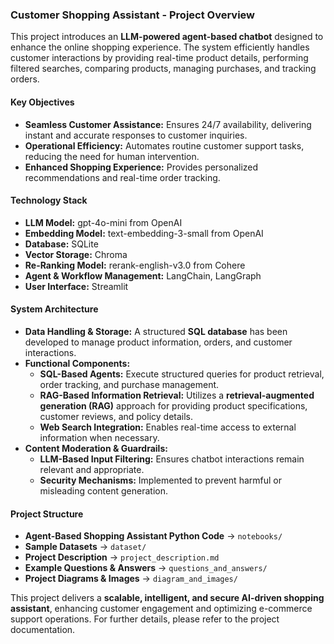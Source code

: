 ### **Customer Shopping Assistant - Project Overview**  

This project introduces an **LLM-powered agent-based chatbot** designed to enhance the online shopping experience. The system efficiently handles customer interactions by providing real-time product details, performing filtered searches, comparing products, managing purchases, and tracking orders.  

#### **Key Objectives**  
- **Seamless Customer Assistance:** Ensures 24/7 availability, delivering instant and accurate responses to customer inquiries.  
- **Operational Efficiency:** Automates routine customer support tasks, reducing the need for human intervention.  
- **Enhanced Shopping Experience:** Provides personalized recommendations and real-time order tracking.  

#### **Technology Stack**  
- **LLM Model:** gpt-4o-mini from OpenAI   
- **Embedding Model:** text-embedding-3-small from OpenAI   
- **Database:** SQLite  
- **Vector Storage:** Chroma  
- **Re-Ranking Model:** rerank-english-v3.0 from Cohere   
- **Agent & Workflow Management:** LangChain, LangGraph  
- **User Interface:** Streamlit  

#### **System Architecture**  
- **Data Handling & Storage:** A structured **SQL database** has been developed to manage product information, orders, and customer interactions.  
- **Functional Components:**  
  - **SQL-Based Agents:** Execute structured queries for product retrieval, order tracking, and purchase management.  
  - **RAG-Based Information Retrieval:** Utilizes a **retrieval-augmented generation (RAG)** approach for providing product specifications, customer reviews, and policy details.  
  - **Web Search Integration:** Enables real-time access to external information when necessary.  
- **Content Moderation & Guardrails:**  
  - **LLM-Based Input Filtering:** Ensures chatbot interactions remain relevant and appropriate.  
  - **Security Mechanisms:** Implemented to prevent harmful or misleading content generation.  

#### **Project Structure**  
- **Agent-Based Shopping Assistant Python Code** → `notebooks/`  
- **Sample Datasets** → `dataset/`  
- **Project Description** → `project_description.md`  
- **Example Questions & Answers** → `questions_and_answers/`  
- **Project Diagrams & Images** → `diagram_and_images/`  

This project delivers a **scalable, intelligent, and secure AI-driven shopping assistant**, enhancing customer engagement and optimizing e-commerce support operations. For further details, please refer to the project documentation.


